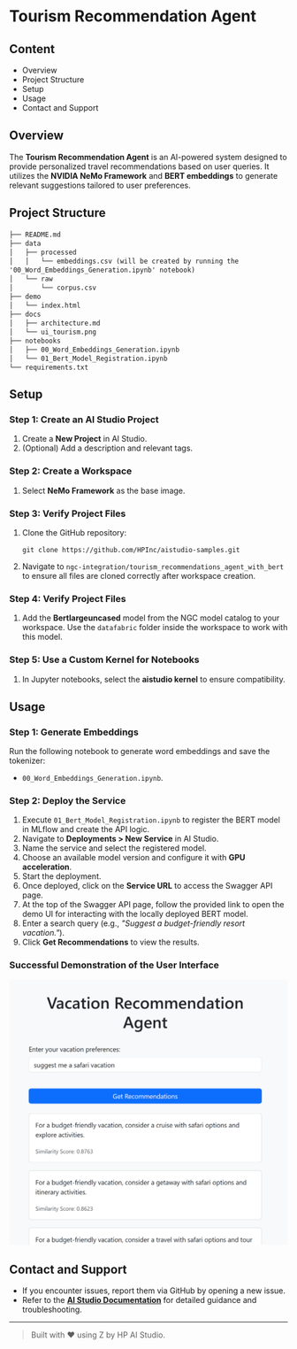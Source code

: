 # Tourism Recommendation Agent  

## Content  
- Overview  
- Project Structure  
- Setup  
- Usage  
- Contact and Support  

## Overview  
The **Tourism Recommendation Agent** is an AI-powered system designed to provide personalized travel recommendations based on user queries. It utilizes the **NVIDIA NeMo Framework** and **BERT embeddings** to generate relevant suggestions tailored to user preferences.  

## Project Structure  
```
├── README.md
├── data
│   ├── processed
│   │   └── embeddings.csv (will be created by running the '00_Word_Embeddings_Generation.ipynb' notebook)
│   └── raw
│       └── corpus.csv
├── demo
│   └── index.html
├── docs
│   ├── architecture.md
│   └── ui_tourism.png
├── notebooks
│   ├── 00_Word_Embeddings_Generation.ipynb
│   └── 01_Bert_Model_Registration.ipynb
└── requirements.txt
```  

## Setup  

### Step 1: Create an AI Studio Project  
1. Create a **New Project** in AI Studio.   
2. (Optional) Add a description and relevant tags.  

### Step 2: Create a Workspace  
1. Select **NeMo Framework** as the base image.    

### Step 3: Verify Project Files  
1. Clone the GitHub repository:  
   ```
   git clone https://github.com/HPInc/aistudio-samples.git
   ```  
2. Navigate to `ngc-integration/tourism_recommendations_agent_with_bert` to ensure all files are cloned correctly after workspace creation.  

### Step 4: Verify Project Files  
1. Add the **Bertlargeuncased** model from the NGC model catalog to your workspace. Use the `datafabric` folder inside the workspace to work with this model.

### Step 5: Use a Custom Kernel for Notebooks  
1. In Jupyter notebooks, select the **aistudio kernel** to ensure compatibility.


## Usage  

### Step 1: Generate Embeddings  
Run the following notebook to generate word embeddings and save the tokenizer:  
- `00_Word_Embeddings_Generation.ipynb`.  

### Step 2: Deploy the Service  
1. Execute `01_Bert_Model_Registration.ipynb` to register the BERT model in MLflow and create the API logic.  
2. Navigate to **Deployments > New Service** in AI Studio.  
3. Name the service and select the registered model.  
4. Choose an available model version and configure it with **GPU acceleration**.  
5. Start the deployment.  
6. Once deployed, click on the **Service URL** to access the Swagger API page.  
7. At the top of the Swagger API page, follow the provided link to open the demo UI for interacting with the locally deployed BERT model.  
8. Enter a search query (e.g., *"Suggest a budget-friendly resort vacation."*).  
9. Click **Get Recommendations** to view the results.  

### Successful Demonstration of the User Interface  

![Tourism Recommendation Demo UI](docs/ui_tourism.png)  

## Contact and Support  
- If you encounter issues, report them via GitHub by opening a new issue.  
- Refer to the **[AI Studio Documentation](https://zdocs.datascience.hp.com/docs/aistudio/overview)** for detailed guidance and troubleshooting.  

---

> Built with ❤️ using Z by HP AI Studio.